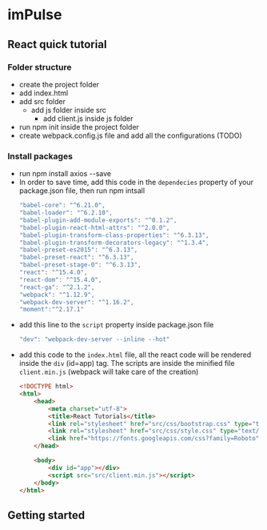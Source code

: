 # imPulse

## React quick tutorial
### Folder structure
* create the project folder
* add index.html
* add src folder
  * add js folder inside src
    * add client.js inside js folder
* run npm init inside the project folder
* create webpack.config.js file and add all the configurations (TODO)
### Install packages
* run npm install axios --save 
* In order to save time, add this code in the `dependecies` property of your package.json file, then run npm intsall
  ```javascript
  "babel-core": "^6.21.0",
  "babel-loader": "^6.2.10",
  "babel-plugin-add-module-exports": "^0.1.2",
  "babel-plugin-react-html-attrs": "^2.0.0",
  "babel-plugin-transform-class-properties": "^6.3.13",
  "babel-plugin-transform-decorators-legacy": "^1.3.4",
  "babel-preset-es2015": "^6.3.13",
  "babel-preset-react": "^6.3.13",
  "babel-preset-stage-0": "^6.3.13",
  "react": "^15.4.0",
  "react-dom": "^15.4.0",
  "react-ga": "^2.1.2",
  "webpack": "^1.12.9",
  "webpack-dev-server": "^1.16.2",
  "moment":"^2.17.1"
  ```
* add this line to the `script` property inside package.json file
  ```javascript
  "dev": "webpack-dev-server --inline --hot"
  ```
* add this code to the `index.html` file, all the react code will be rendered inside the `div` (id=app) tag. The scripts are inside the minified file `client.min.js` (webpack will take care of the creation)
  ```html
  <!DOCTYPE html>
  <html>
      <head>
          <meta charset="utf-8">
          <title>React Tutorials</title>
          <link rel="stylesheet" href="src/css/bootstrap.css" type="text/css">
          <link rel="stylesheet" href="src/css/style.css" type="text/css">
          <link href="https://fonts.googleapis.com/css?family=Roboto" rel="stylesheet">
      </head>

      <body>
          <div id="app"></div>
          <script src="src/client.min.js"></script>
      </body>
  </html>
  ```

## Getting started
